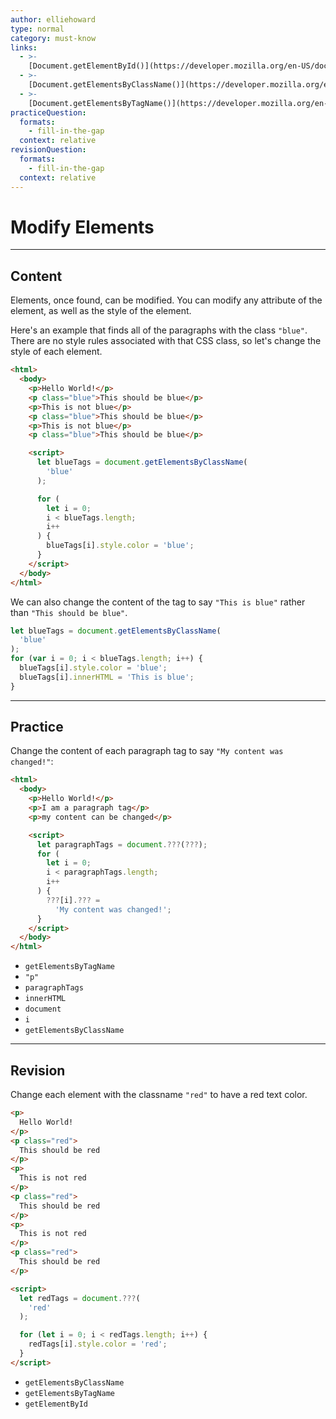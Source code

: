 ```yaml
---
author: elliehoward
type: normal
category: must-know
links:
  - >-
    [Document.getElementById()](https://developer.mozilla.org/en-US/docs/Web/API/Document/getElementById){documentation}
  - >-
    [Document.getElementsByClassName()](https://developer.mozilla.org/en-US/docs/Web/API/Document/getElementsByClassName){documentation}
  - >-
    [Document.getElementsByTagName()](https://developer.mozilla.org/en-US/docs/Web/API/Document/getElementsByTagName){documentation}
practiceQuestion:
  formats:
    - fill-in-the-gap
  context: relative
revisionQuestion:
  formats:
    - fill-in-the-gap
  context: relative
---
```


# Modify Elements


---

## Content

Elements, once found, can be modified. You can modify any attribute of the element, as well as the style of the element. 

Here's an example that finds all of the paragraphs with the class `"blue"`. There are no style rules associated with that CSS class, so let's change the style of each element.

```html
<html>
  <body>
    <p>Hello World!</p>
    <p class="blue">This should be blue</p>
    <p>This is not blue</p>
    <p class="blue">This should be blue</p>
    <p>This is not blue</p>
    <p class="blue">This should be blue</p>

    <script>
      let blueTags = document.getElementsByClassName(
        'blue'
      );

      for (
        let i = 0;
        i < blueTags.length;
        i++
      ) {
        blueTags[i].style.color = 'blue';
      }
    </script>
  </body>
</html>
```

We can also change the content of the tag to say `"This is blue"` rather than `"This should be blue"`.

```javascript
let blueTags = document.getElementsByClassName(
  'blue'
);
for (var i = 0; i < blueTags.length; i++) {
  blueTags[i].style.color = 'blue';
  blueTags[i].innerHTML = 'This is blue';
}
```


---

## Practice

Change the content of each paragraph tag to say `"My content was changed!"`:

```html
<html>
  <body>
    <p>Hello World!</p>
    <p>I am a paragraph tag</p>
    <p>my content can be changed</p>

    <script>
      let paragraphTags = document.???(???);
      for (
        let i = 0;
        i < paragraphTags.length;
        i++
      ) {
        ???[i].??? =
          'My content was changed!';
      }
    </script>
  </body>
</html>
```

- `getElementsByTagName`
- `"p"`
- `paragraphTags`
- `innerHTML`
- `document`
- `i`
- `getElementsByClassName`


---

## Revision

Change each element with the classname `"red"` to have a red text color.

```html
<p>
  Hello World!
</p>
<p class="red">
  This should be red
</p>
<p>
  This is not red
</p>
<p class="red">
  This should be red
</p>
<p>
  This is not red
</p>
<p class="red">
  This should be red
</p>

<script>
  let redTags = document.???(
    'red'
  );

  for (let i = 0; i < redTags.length; i++) {
    redTags[i].style.color = 'red';
  }
</script>
```

- `getElementsByClassName`
- `getElementsByTagName`
- `getElementById`

